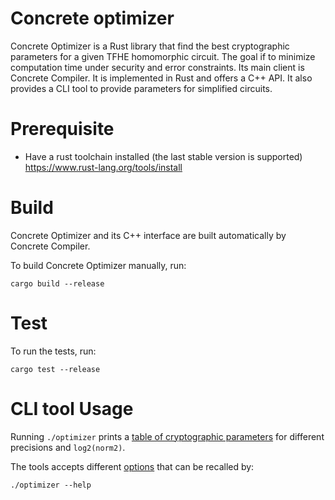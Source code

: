 # Concrete optimizer

Concrete Optimizer is a Rust library that find the best cryptographic parameters for a given TFHE homomorphic circuit.
The goal if to minimize computation time under security and error constraints.
Its main client is Concrete Compiler.
It is implemented in Rust and offers a C++ API.
It also provides a CLI tool to provide parameters for simplified circuits.

# Prerequisite

- Have a rust toolchain installed (the last stable version is supported) https://www.rust-lang.org/tools/install

# Build

Concrete Optimizer and its C++ interface are built automatically by Concrete Compiler.

To build Concrete Optimizer manually, run:
```
cargo build --release
```

# Test

To run the tests, run:
```
cargo test --release
```

# CLI tool Usage

Running `./optimizer` prints a [table of cryptographic parameters](./v0-parameters/README.md#v0-parameters) for different precisions and `log2(norm2)`.

The tools accepts different [options](./v0-parameters/README.md#usage) that can be recalled by:
```
./optimizer --help
```
